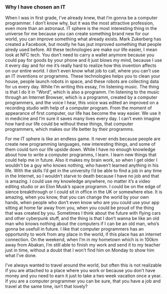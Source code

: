 ### Why I have chosen an IT

When I was in first grade, I’ve already knew, that I’m gonna be a computer programmer. I don’t know why, but it was the most attractive profession, even more than an astronaut. IT sphere is the most interesting thing in the universe for me because you can create something brand new for our world, you can improve something what already exists. Mark Zukerberg has created a Facebook, but mostly he has jsut improved something that people alredy used before. All these technologies are make our life easier, I mean look at NFC tech. You don’t need to carry a wallet anymore because you could pay for goods by your phone and it just blows my mind, because I use it every day and for me it’s really hard to realize how this invention affects on our entire world. I don’t even know what job to call, where you can’t use an IT inventions or programms. These technologies helps you to clean your house, people launch robots in space, and these robots are collecting data for us every day. While I’m writing this essay, I’m listening music. The thing is that I do it in “Word”, which is also a programm. I’m listening to the music through an Internet Browser, which is a programm, created by a computer programmers, and the voice I hear, this voice was edited an improved on a recording studio with help of a computer program. From the moment of appearance of first computer, our life has become the way easier. We use it in medicine and I’m sure it saves many lives every day. I can’t even imagine how hard our life could be without these things, that computer programmers, which makes our life better by their programms.

For me IT sphere is like an endless game. It never ends because people are create new programming languages, new interesting things, and some of them could turn our life upside down. While I have no enough knowledge about how to write a computer programms, I learn. I learn new things that could help me in future. Also it makes my brain work, so when I get older I wouldn’t be a guy who knows nothing, who haven’t learned anything in his life. With the skills I’d get in the university I’d be able to find a job in any time in the Internet, so I wouldn’t starve to death because I have no job and that is amazing. I could use my knowledge anywhere, no matter it’s a video editing studio or an Elon Musk’s space programm. I could be on the edge of sience breakthrough or I could sit in office in the UK or somewhere else. It is amazing, when you know, that you can change the world by your own hands, when people who don’t even know who are you could use your app sitting at home far away from you, when you could be proud of the thing that was created by you. Sometimes I think about the future with flying cars and other cyberpunk stuff, and the thing is that I don’t wanna be like an old man who knows nothing about the computers if I can be an old man, who’s gonna be usefull in future. I like that computer programmers has an opportunity to work from any place in the world, if this place has an internet connection. On the weekend, when I’m in my hometown which is in 100km away from Abakan, I’m still able to finish my work and send it to my teacher just in time, without a doubt that I won’t find him on Monday to show him what I’ve done. 

I’ve always wanted to travel around the world, but often this is not realizable if you are attached to a place where you work or because you don’t have money and you need to earn it just to take a two week vacation once a year. If you are a computer programmer you can be sure, that you have a job and travel at the same time, isn’t that lovely?
